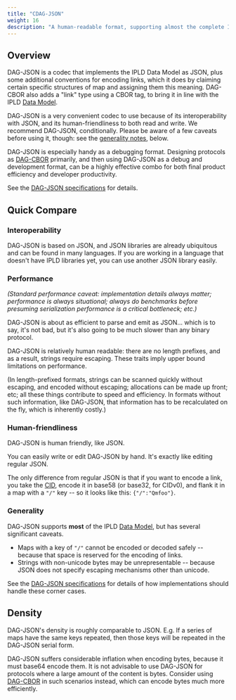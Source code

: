```yaml
---
title: "CDAG-JSON"
weight: 16
description: "A human-readable format, supporting almost the complete IPLD Data Model, and very convenient for interoperability, development, and debugging."
---
```


## Overview

DAG-JSON is a codec that implements the IPLD Data Model as JSON,
plus some additional conventions for encoding links,
which it does by claiming certain specific structures of map and assigning them this meaning.
DAG-CBOR also adds a "link" type using a CBOR tag, to bring it in line with the IPLD [Data Model](/glossary/#data-model).

DAG-JSON is a very convenient codec to use because of its interoperability with JSON,
and its human-friendliness to both read and write.
We recommend DAG-JSON, conditionally.
Please be aware of a few caveats before using it, though:
see the [generality notes](#generality), below.

DAG-JSON is especially handy as a debugging format.
Designing protocols as [DAG-CBOR](../dag-cbor/) primarily, and then using DAG-JSON as a debug and development format,
can be a highly effective combo for both final product efficiency and developer productivity.

See the [DAG-JSON specifications](/specs/codecs/dag-json/) for details.

## Quick Compare

### Interoperability

DAG-JSON is based on JSON, and JSON libraries are already ubiquitous and can be found in many languages.
If you are working in a language that doesn't have IPLD libraries yet, you can use another JSON library easily.

### Performance

_(Standard performance caveat: implementation details always matter; performance is always situational;
always do benchmarks before presuming serialization performance is a critical bottleneck; etc.)_

DAG-JSON is about as efficient to parse and emit as JSON...
which is to say, it's not bad, but it's also going to be much slower than any binary protocol.

DAG-JSON is relatively human readable: there are no length prefixes, and as a result, strings require escaping.
These traits imply upper bound limitations on performance.

(In length-prefixed formats, strings can be scanned quickly without escaping, and encoded without escaping;
allocations can be made up front; etc; all these things contribute to speed and efficiency.
In formats without such information, like DAG-JSON, that information has to be recalculated on the fly, which is inherently costly.)

### Human-friendliness

DAG-JSON is human friendly, like JSON.

You can easily write or edit DAG-JSON by hand.
It's exactly like editing regular JSON.

The only difference from regular JSON is that if you want to encode a link,
you take the [CID](/glossary/#cid), encode it in base58 (or base32, for CIDv0), and flank it in a map with a `"/"` key --
so it looks like this: `{"/":"Qmfoo"}`.

### Generality

DAG-JSON supports **most** of the IPLD [Data Model](/glossary/#data-model), but has several significant caveats.

- Maps with a key of `"/"` cannot be encoded or decoded safely -- because that space is reserved for the encoding of links.
- Strings with non-unicode bytes may be unrepresentable -- because JSON does not specify escaping mechanisms other than unicode.

See the [DAG-JSON specifications](/specs/codecs/dag-json/) for details of how implementations should handle these corner cases.

## Density

DAG-JSON's density is roughly comparable to JSON.  E.g. If a series of maps have the same keys repeated,
then those keys will be repeated in the DAG-JSON serial form.

DAG-JSON suffers considerable inflation when encoding bytes, because it must base64 encode them.
It is not advisable to use DAG-JSON for protocols where a large amount of the content is bytes.
Consider using [DAG-CBOR](../dag-cbor/) in such scenarios instead, which can encode bytes much more efficiently.
